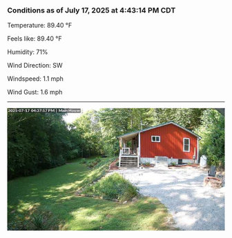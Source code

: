 ### Conditions as of July 17, 2025 at 4:43:14 PM CDT 

Temperature: 89.40 &deg;F

Feels like: 89.40 &deg;F

Humidity: 71%

Wind Direction: SW

Windspeed: 1.1 mph

Wind Gust: 1.6 mph

---

<img src="./images/latest.jpeg"/>

